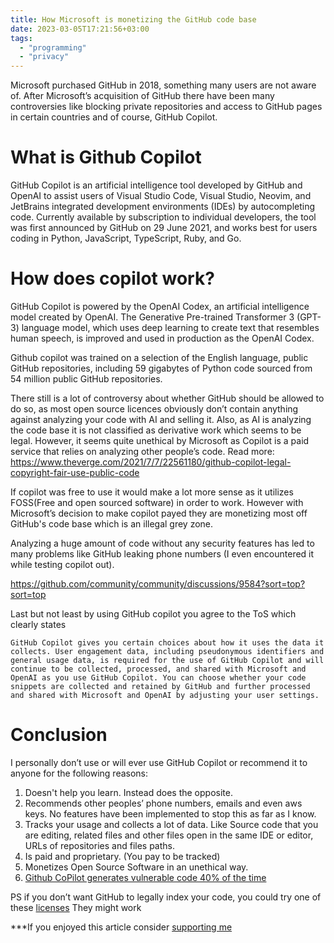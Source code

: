```yaml
---
title: How Microsoft is monetizing the GitHub code base
date: 2023-03-05T17:21:56+03:00
tags:
  - "programming"
  - "privacy"
---
```

Microsoft purchased GitHub in 2018, something many users are not aware of. After Microsoft’s acquisition of GitHub there have been many controversies like blocking private repositories and access to GitHub pages in certain countries and of course, GitHub Copilot.

# What is Github Copilot
GitHub Copilot is an artificial intelligence tool developed by GitHub and OpenAI to assist users of Visual Studio Code, Visual Studio, Neovim, and JetBrains integrated development environments (IDEs) by autocompleting code. Currently available by subscription to individual developers, the tool was first announced by GitHub on 29 June 2021, and works best for users coding in Python, JavaScript, TypeScript, Ruby, and Go.

# How does copilot work?
GitHub Copilot is powered by the OpenAI Codex, an artificial intelligence model created by OpenAI. The Generative Pre-trained Transformer 3 (GPT-3) language model, which uses deep learning to create text that resembles human speech, is improved and used in production as the OpenAI Codex.

Github copilot was trained on a selection of the English language, public GitHub repositories, including 59 gigabytes of Python code sourced from 54 million public GitHub repositories.

There still is a lot of controversy about whether GitHub should be allowed to do so, as most open source licences obviously don’t contain anything against analyzing your code with AI and selling it. Also, as AI is analyzing the code base it is not classified as derivative work which seems to be legal. However, it seems quite unethical by Microsoft as Copilot is a paid service that relies on analyzing other people’s code.
Read more:
https://www.theverge.com/2021/7/7/22561180/github-copilot-legal-copyright-fair-use-public-code


If copilot was free to use it would make a lot more sense as it utilizes FOSS(Free and open sourced software) in order to work. However with Microsoft’s decision to make copilot payed they are monetizing most off GitHub's code base which is an illegal grey zone.

Analyzing a huge amount of code without any security features has led to many problems like GitHub leaking phone numbers (I even encountered it while testing copilot out).

https://github.com/community/community/discussions/9584?sort=top?sort=top



Last but not least by using GitHub copilot you agree to the ToS which clearly states
```
GitHub Copilot gives you certain choices about how it uses the data it collects. User engagement data, including pseudonymous identifiers and general usage data, is required for the use of GitHub Copilot and will continue to be collected, processed, and shared with Microsoft and OpenAI as you use GitHub Copilot. You can choose whether your code snippets are collected and retained by GitHub and further processed and shared with Microsoft and OpenAI by adjusting your user settings.
```

# Conclusion
I personally don’t use or will ever use GitHub Copilot or recommend it to anyone for the following reasons:
1. Doesn't help you learn. Instead does the opposite.
2. Recommends other peoples’ phone numbers, emails and even aws keys. No features have been implemented to stop this as far as I know.
3. Tracks your usage and collects a lot of data. Like Source code that you are editing, related files and other files open in the same IDE or editor, URLs of repositories and files paths.
4. Is paid and proprietary. (You pay to be tracked)
5. Monetizes Open Source Software in an unethical way.
6. [Github CoPilot generates vulnerable code 40% of the time](https://cyber.nyu.edu/2021/10/15/ccs-researchers-find-github-copilot-generates-vulnerable-code-40-of-the-time/)

PS if you don’t want GitHub to legally index your code, you could try one of these [licenses](https://github.com/big-tech-sux/resistant-licenses) They might work

***If you enjoyed this article consider [supporting me](../../donate)

